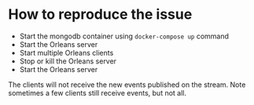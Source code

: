 # How to reproduce the issue
- Start the mongodb container using `docker-compose up` command
- Start the Orleans server
- Start multiple Orleans clients
- Stop or kill the Orleans server
- Start the Orleans server

The clients will not receive the new events published on the stream. Note sometimes a few clients still receive events, but not all.
